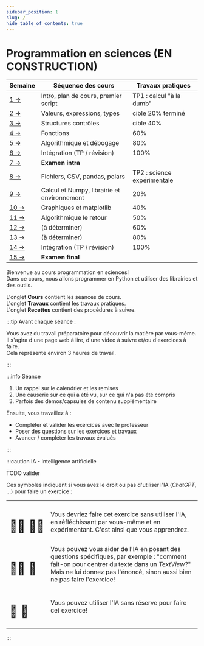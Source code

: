 ```yaml
---
sidebar_position: 1
slug: /
hide_table_of_contents: true
---
```


# Programmation en sciences (EN CONSTRUCTION)

<Row>
<Column>

| Semaine                   | Séquence des cours                          | Travaux pratiques           |
|---------------------------|---------------------------------------------|-----------------------------|
| [1 →](cours/rencontre1)   | Intro, plan de cours, premier script        | TP1 : calcul "à la dumb"    |
| [2 →](cours/rencontre2)   | Valeurs, expressions, types                 | cible 20% terminé           |
| [3 →](cours/rencontre3)   | Structures contrôles                        | cible 40%                   |
| [4 →](cours/rencontre4)   | Fonctions                                   | 60%                         |
| [5 →](cours/rencontre5)   | Algorithmique et débogage                   | 80%                         |
| [6 →](cours/rencontre6)   | Intégration (TP / révision)                 | 100%                        |
| [7 →](cours/rencontre7)   | **Examen intra**                            |                             |
| [8 →](cours/rencontre8)   | Fichiers, CSV, pandas, polars               | TP2 : science expérimentale |
| [9 →](cours/rencontre9)   | Calcul et Numpy, librairie et environnement | 20%                         |
| [10 →](cours/rencontre10) | Graphiques et matplotlib                    | 40%                         |
| [11 →](cours/rencontre11) | Algorithmique le retour                     | 50%                         |
| [12 →](cours/rencontre12) | (à déterminer)                              | 60%                         |
| [13 →](cours/rencontre13) | (à déterminer)                              | 80%                         |
| [14 →](cours/rencontre14) | Intégration (TP / révision)                 | 100%                        |
| [15 →](cours/rencontre15) | **Examen final**                            |                             |

</Column>
<Column>

Bienvenue au cours programmation en sciences!  
Dans ce cours, nous allons programmer en Python et utiliser des librairies et des outils.

L'onglet **Cours** contient les séances de cours.  
L'onglet **Travaux** contient les travaux pratiques.  
L'onglet **Recettes** contient des procédures à suivre.

:::tip Avant chaque séance :

Vous avez du travail préparatoire pour découvrir la matière par vous-même.  
Il s'agira d'une page web à lire, d'une video à suivre et/ou d'exercices à faire.  
Cela représente environ 3 heures de travail.

:::

:::info Séance

1. Un rappel sur le calendrier et les remises
2. Une causerie sur ce qui a été vu, sur ce qui n'a pas été compris
3. Parfois des démos/capsules de contenu supplémentaire

Ensuite, vous travaillez à :

- Compléter et valider les exercices avec le professeur
- Poser des questions sur les exercices et travaux
- Avancer / compléter les travaux évalués

:::

:::caution IA - Intelligence artificielle

TODO valider

Ces symboles indiquent si vous avez le droit ou pas d'utiliser l'IA (*ChatGPT*, ...) pour faire un exercice :

| | |
| --- | --- |
| <h1>👨‍🎓&nbsp;👨‍🎓</h1> | Vous devriez faire cet exercice sans utiliser l'IA, en réfléchissant par vous-même et en expérimentant. C'est ainsi que vous apprendrez. |
| <h1>👨‍🎓&nbsp;🤖</h1> | Vous pouvez vous aider de l'IA en posant des questions spécifiques, par exemple : "comment fait-on pour centrer du texte dans un *TextView*?" Mais ne lui donnez pas l'énoncé, sinon aussi bien ne pas faire l'exercice! |
| <h1>🤖&nbsp;🤖</h1> | Vous pouvez utiliser l'IA sans réserve pour faire cet exercice! |

:::


</Column>
</Row>